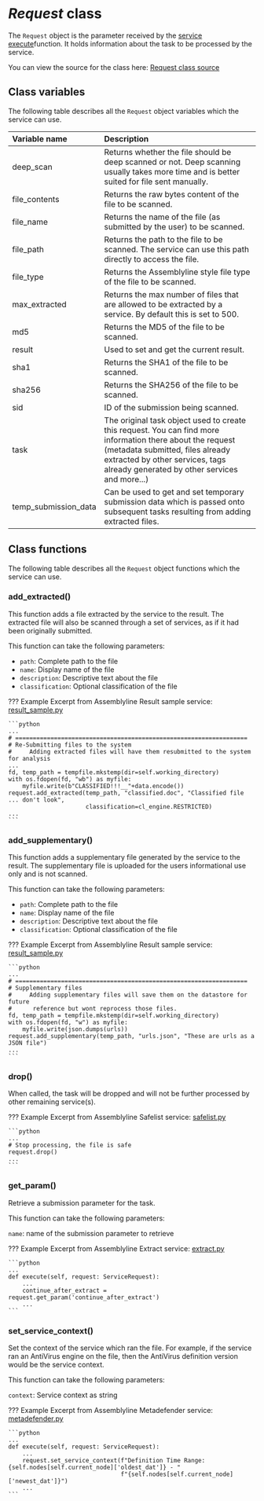 # *Request* class
The `Request` object is the parameter received by the [service execute](../service_base/#execute)function. It holds information about the task to be processed by the service.

You can view the source for the class here: [Request class source](https://github.com/CybercentreCanada/assemblyline-v4-service/blob/master/assemblyline_v4_service/common/request.py)

## Class variables

The following table describes all the `Request` object variables which the service can use.

| Variable name | Description |
|:---|:---|
| deep_scan | Returns whether the file should be deep scanned or not. Deep scanning usually takes more time and is better suited for file sent manually. |
| file_contents | Returns the raw bytes content of the file to be scanned. |
| file_name | Returns the name of the file (as submitted by the user) to be scanned. |
| file_path | Returns the path to the file to be scanned. The service can use this path directly to access the file. |
| file_type | Returns the Assemblyline style file type of the file to be scanned. |
| max_extracted | Returns the max number of files that are allowed to be extracted by a service. By default this is set to 500. |
| md5 | Returns the MD5 of the file to be scanned. |
| result | Used to set and get the current result. |
| sha1 | Returns the SHA1 of the file to be scanned. |
| sha256 | Returns the SHA256 of the file to be scanned. |
| sid | ID of the submission being scanned. |
| task | The original task object used to create this request. You can find more information there about the request (metadata submitted, files already extracted by other services, tags already generated by other services and more...) |
| temp_submission_data | Can be used to get and set temporary submission data which is passed onto subsequent tasks resulting from adding extracted files. |

## Class functions

The following table describes all the `Request` object functions which the service can use.

### add_extracted()

This function adds a file extracted by the service to the result. The extracted file will also be scanned through a set of services, as if it had been originally submitted.

This function can take the following parameters:

* `path`: Complete path to the file
* `name`: Display name of the file
* `description`: Descriptive text about the file
* `classification`: Optional classification of the file

??? Example
    Excerpt from Assemblyline Result sample service: [result_sample.py](https://github.com/CybercentreCanada/assemblyline-v4-service/blob/3f40d89f731a21c24346a1e1747432bffe5ed185/assemblyline_result_sample_service/result_sample.py#L347-L355)

    ```python
    ...
    # ==================================================================
    # Re-Submitting files to the system
    #     Adding extracted files will have them resubmitted to the system for analysis
    ...
    fd, temp_path = tempfile.mkstemp(dir=self.working_directory)
    with os.fdopen(fd, "wb") as myfile:
        myfile.write(b"CLASSIFIED!!!__"+data.encode())
    request.add_extracted(temp_path, "classified.doc", "Classified file ... don't look",
                          classification=cl_engine.RESTRICTED)
    ...
    ```


### add_supplementary()
This function adds a supplementary file generated by the service to the result. The supplementary file is uploaded for the users informational use only and is not scanned.

This function can take the following parameters:

* `path`: Complete path to the file
* `name`: Display name of the file
* `description`: Descriptive text about the file
* `classification`: Optional classification of the file

??? Example
    Excerpt from Assemblyline Result sample service: [result_sample.py](https://github.com/CybercentreCanada/assemblyline-v4-service/blob/3f40d89f731a21c24346a1e1747432bffe5ed185/assemblyline_result_sample_service/result_sample.py#L370-L377)

    ```python
    ...
    # ==================================================================
    # Supplementary files
    #     Adding supplementary files will save them on the datastore for future
    #      reference but wont reprocess those files.
    fd, temp_path = tempfile.mkstemp(dir=self.working_directory)
    with os.fdopen(fd, "w") as myfile:
        myfile.write(json.dumps(urls))
    request.add_supplementary(temp_path, "urls.json", "These are urls as a JSON file")
    ...
    ```

### drop()

When called, the task will be dropped and will not be further processed by other remaining service(s).

??? Example
    Excerpt from Assemblyline Safelist service: [safelist.py](https://github.com/CybercentreCanada/assemblyline-service-safelist/blob/master/safelist.py)

    ```python
    ...
    # Stop processing, the file is safe
    request.drop()
    ...
    ```

### get_param()

Retrieve a submission parameter for the task.

This function can take the following parameters:

`name`: name of the submission parameter to retrieve


??? Example
    Excerpt from Assemblyline Extract service: [extract.py](https://github.com/CybercentreCanada/assemblyline-service-extract/blob/master/extract/extract.py)

    ```python
    ...
    def execute(self, request: ServiceRequest):
        ...
        continue_after_extract = request.get_param('continue_after_extract')
        ...
    ```

### set_service_context()

Set the context of the service which ran the file. For example, if the service ran an AntiVirus engine on the file, then the AntiVirus definition version would be the service context.

This function can take the following parameters:

`context`: Service context as string

??? Example
    Excerpt from Assemblyline Metadefender service: [metadefender.py](https://github.com/CybercentreCanada/assemblyline-service-metadefender/blob/master/metadefender.py)

    ```python
    ...
    def execute(self, request: ServiceRequest):
        ...
        request.set_service_context(f"Definition Time Range: {self.nodes[self.current_node]['oldest_dat']} - "
                                    f"{self.nodes[self.current_node]['newest_dat']}")
        ...
    ```
